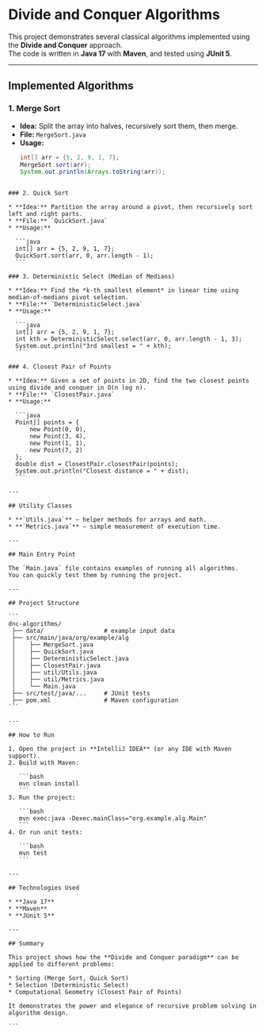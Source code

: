 # Divide and Conquer Algorithms

This project demonstrates several classical algorithms implemented using the **Divide and Conquer** approach.  
The code is written in **Java 17** with **Maven**, and tested using **JUnit 5**.

---

## Implemented Algorithms

### 1. Merge Sort
- **Idea:** Split the array into halves, recursively sort them, then merge.  
- **File:** `MergeSort.java`  
- **Usage:**
  ```java
  int[] arr = {5, 2, 9, 1, 7};
  MergeSort.sort(arr);
  System.out.println(Arrays.toString(arr));
````

### 2. Quick Sort

* **Idea:** Partition the array around a pivot, then recursively sort left and right parts.
* **File:** `QuickSort.java`
* **Usage:**

  ```java
  int[] arr = {5, 2, 9, 1, 7};
  QuickSort.sort(arr, 0, arr.length - 1);
  ```

### 3. Deterministic Select (Median of Medians)

* **Idea:** Find the *k-th smallest element* in linear time using median-of-medians pivot selection.
* **File:** `DeterministicSelect.java`
* **Usage:**

  ```java
  int[] arr = {5, 2, 9, 1, 7};
  int kth = DeterministicSelect.select(arr, 0, arr.length - 1, 3);
  System.out.println("3rd smallest = " + kth);
  ```

### 4. Closest Pair of Points

* **Idea:** Given a set of points in 2D, find the two closest points using divide and conquer in O(n log n).
* **File:** `ClosestPair.java`
* **Usage:**

  ```java
  Point[] points = {
      new Point(0, 0),
      new Point(3, 4),
      new Point(1, 1),
      new Point(7, 2)
  };
  double dist = ClosestPair.closestPair(points);
  System.out.println("Closest distance = " + dist);
  ```

---

## Utility Classes

* **`Utils.java`** – helper methods for arrays and math.
* **`Metrics.java`** – simple measurement of execution time.

---

## Main Entry Point

The `Main.java` file contains examples of running all algorithms.
You can quickly test them by running the project.

---

## Project Structure

```
dnc-algorithms/
 ├── data/                 # example input data
 ├── src/main/java/org/example/alg
 │    ├── MergeSort.java
 │    ├── QuickSort.java
 │    ├── DeterministicSelect.java
 │    ├── ClosestPair.java
 │    ├── util/Utils.java
 │    ├── util/Metrics.java
 │    └── Main.java
 ├── src/test/java/...     # JUnit tests
 ├── pom.xml               # Maven configuration
```

---

## How to Run

1. Open the project in **IntelliJ IDEA** (or any IDE with Maven support).
2. Build with Maven:

   ```bash
   mvn clean install
   ```
3. Run the project:

   ```bash
   mvn exec:java -Dexec.mainClass="org.example.alg.Main"
   ```
4. Or run unit tests:

   ```bash
   mvn test
   ```

---

## Technologies Used

* **Java 17**
* **Maven**
* **JUnit 5**

---

## Summary

This project shows how the **Divide and Conquer paradigm** can be applied to different problems:

* Sorting (Merge Sort, Quick Sort)
* Selection (Deterministic Select)
* Computational Geometry (Closest Pair of Points)

It demonstrates the power and elegance of recursive problem solving in algorithm design.

```

